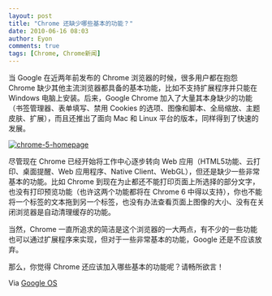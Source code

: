 ```yaml
---
layout: post
title: "Chrome 还缺少哪些基本的功能？"
date: 2010-06-16 08:03
author: Eyon
comments: true
tags: [Chrome, Chrome新闻]
---
```

当 Google 在近两年前发布的 Chrome 浏览器的时候，很多用户都在抱怨 Chrome 缺少其他主流浏览器都具备的基本功能，比如不支持扩展程序并只能在 Windows 电脑上安装。后来，Google Chrome 加入了大量其本身缺少的功能（书签管理器、表单填写、禁用 Cookies 的选项、图像和脚本、全局缩放、主题皮肤、扩展），而且还推出了面向 Mac 和 Linux 平台的版本，同样得到了快速的发展。

<a href="http://img.chromi.org/2010/06/chrome-5-homepage.png">![](http://img.chromi.org/2010/06/chrome-5-homepage-550x374.png "chrome-5-homepage")</a>

尽管现在 Chrome 已经开始将工作中心逐步转向 Web 应用（HTML5功能、云打印、桌面提醒、Web 应用程序、Native Client、WebGL），但还是缺少一些非常基本的功能。比如 Chrome 到现在为止都还不能打印页面上所选择的部分文字，也没有打印预览功能（也许这两个功能都将在 Chrome 6 中得以支持），你也不能将一个标签的文本拖到另一个标签，也没有办法查看页面上图像的大小、没有在关闭浏览器是自动清理缓存的功能。

当然，Chrome 一直所追求的简洁是这个浏览器的一大两点，有不少的一些功能也可以通过扩展程序来实现，但对于一些非常基本的功能，Google 还是不应该放弃。

那么，你觉得 Chrome 还应该加入哪些基本的功能呢？请畅所欲言！

Via [Google OS](http://googlesystem.blogspot.com/2010/06/whats-still-missing-in-google-chrome.html)
